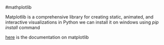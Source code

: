 #mathplotlib

Matplotlib is a comprehensive library for creating static, animated, and interactive visualizations in Python
we can install it on windows using *pip install* command

[here](https://www.youtube.com/redirect?event=video_description&redir_token=QUFFLUhqblpZRktsWDBDX2thSWQ3Nk96bG8tejVCeWJhQXxBQ3Jtc0trM2J0V3NybTlZX2luMF9lUFA2SU1WRUdmU2JYdm02V1RkVkZsNktPVjhQWXNsWjR1andHcWMtb0ZfeTRTeWxNcXdrRGVZOWFhVEtydDZ3ellKaGFvWEVPanZqZ2doZ29ONlNkNHV0Y1NTRVFvM1Zwbw&q=https%3A%2F%2Fmatplotlib.org%2Fapi%2F_as_gen%2Fmatplotlib.pyplot.html&v=3Xc3CA655Y4) is the documentation on matplotlib

